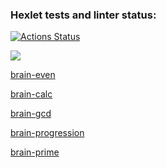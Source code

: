 ### Hexlet tests and linter status:
[![Actions Status](https://github.com/Vladislavdes/python-project-49/actions/workflows/hexlet-check.yml/badge.svg)](https://github.com/Vladislavdes/python-project-49/actions)

<a href="https://codeclimate.com/github/Vladislavdes/python-project-49/maintainability"><img src="https://api.codeclimate.com/v1/badges/12919bc3f99eff84b809/maintainability" /></a>

<a href="https://asciinema.org/a/AmXxkFLd3nz4Uu6JlxNHuUkAm">brain-even</a> 

<a href='https://asciinema.org/a/e4NXh5FUofpRNqjdAOOb1eg0p'>brain-calc</a> 

<a href='https://asciinema.org/a/KXYoo60h9B1mPSRAJQA1TfIR9'>brain-gcd</a> 

<a href="https://asciinema.org/a/IQ8v0O0uK1uLEcP8OqPUk6dVQ">brain-progression</a> 

<a href='https://asciinema.org/a/HGxmZpU7mTpgpGogngDzqaD7o'>brain-prime</a>

